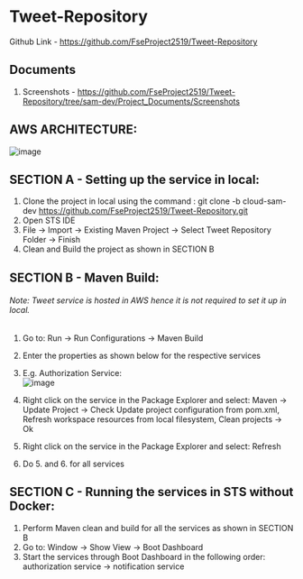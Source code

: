 # Tweet-Repository  
Github Link -  [https://github.com/FseProject2519/Tweet-Repository ](https://github.com/FseProject2519/Tweet-Repository/tree/cloud-sam-dev) 
## Documents  
1. Screenshots - [https://github.com/FseProject2519/Tweet-Repository/tree/sam-dev/Project_Documents/Screenshots ](https://github.com/FseProject2519/Tweet-Repository/blob/cloud-sam-dev/Project_Documents/Screenshots/AWS_SCREENSHOTS.pdf) 
  
## AWS ARCHITECTURE:  
 ![image](https://user-images.githubusercontent.com/104539687/192669339-f6cc8ca9-d947-41f9-8b2f-39e9d273949a.png)

## SECTION A - Setting up the service in local:  
1. Clone the project in local using the command : git clone -b cloud-sam-dev https://github.com/FseProject2519/Tweet-Repository.git   
2. Open STS IDE  
3. File -> Import -> Existing Maven Project -> Select Tweet Repository Folder -> Finish  
4. Clean and Build the project as shown in SECTION B  
  
## SECTION B - Maven Build:  
###### Note: Tweet service is hosted in AWS hence it is not required to set it up in local.
1. Go to: Run -> Run Configurations -> Maven Build  
2. Enter the properties as shown below for the respective services  
3. E.g. Authorization Service:  
![image](https://user-images.githubusercontent.com/104539687/173216470-4b7f6667-7599-4345-af8e-95bf324db120.png)  
  
5. Right click on the service in the Package Explorer and select: Maven -> Update Project -> Check Update project configuration from pom.xml, Refresh workspace   resources from  local filesystem, Clean projects -> Ok  
6. Right click on the service in the Package Explorer and select: Refresh  
7. Do 5. and 6. for all services  
  
## SECTION C - Running the services in STS without Docker:   
1. Perform Maven clean and build for all the services as shown in SECTION B  
2. Go to: Window -> Show View -> Boot Dashboard  
3. Start the services through Boot Dashboard in the following order:  
    authorization service -> notification service  
